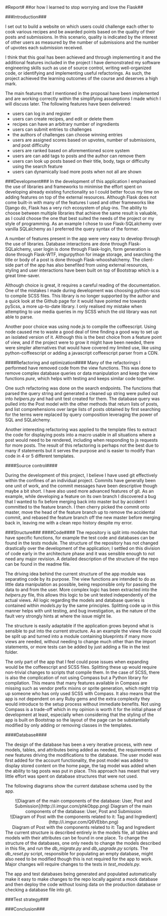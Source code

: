 #Report#
##or how I learned to stop worrying and love the Flask##


###Introduction###
	
I set out to build a website on which users could challenge each other to cook various recipes and be awarded points based on the quality of their posts and submissions. In this scenario, quality is indicated by the interest of other users as measured by the number of submissions and the number of upvotes each submission received.

I think that this goal has been achieved and through implementing it and the additional features included in the project I have demonstrated my software engineering skills such as use of source control, writing well-organized code, or identifying and implementing useful refactorings. As such, the project achieved the learning outcomes of the course and deserves a high mark.

The main features that I mentioned in the proposal have been implemented and are working correctly within the simplifying assumptions I made which I will discuss later. The following features have been delivered:

- users can log in and register
- users can create recipes, and edit or delete them
- recipes can have an arbitrary number of ingredients
- users can submit entries to challenges
- the authors of challenges can choose winning entries
- users are assigned scores based on upvotes, number of submissions, and post difficulty
- users are ranked based on aforementioned score system
- users are can add tags to posts and the author can remove them
- users can look up posts based on their title, body, tags or difficulty using the search feature
- users can dynamically load more posts when not all are shown

###Development###
In the development of this application I emphasised the use of libraries and frameworks to minimise the effort spent on developing already existing functionality so I could better focus my time on adding features on top of the external resources. Although Flask does not come built-in with many of the features I used and other frameworks like Django do, Flask has a very rich ecosystem of plug-ins. The ability to choose between multiple libraries that achieve the same result is valuable, as I could choose the one that best suited the needs of the project or my style of programming. As an example I chose to use Flask-SQLalchemy over vanilla SQLalchemy as I preferred the query syntax of the former.

A number of features present in the app were very easy to develop through the use of libraries. Database interactions are done through Flask-SQLalchemy, user login is done through Flask-login, form generation is done through Flask-WTF, imgurpython for image storage, and searching the title or body of a post is done through Flask-whooshalchemy. The client-side part of the app has also benefited from using external resources, styling and user interactions have been built on top of Bootstrap which is a great time-saver.

Although choice is great, it requires a careful reading of the documentation. One of the mistakes I made during development was choosing python-scss to compile SCSS files. This library is no longer supported by the author and a quick look at the Github page for it would have pointed me towards pyScss, a more up-to-date library. I only realised my mistake when attempting to use media queries in my SCSS which the old library was not able to parse.

Another poor choice was using node.js to compile the coffeescript. Using node caused me to waste a good deal of time finding a good way to set up an isolated version of it. Although this is the best choice from a feature point of view, and if the project were to grow it might have been needed, there were simpler alternatives that would have covered my limited use, like using python-coffeescript or adding a javascript coffeescript parser from a CDN.

####Refactoring and optimization####
Many of the refactorings I performed have removed code from the view functions. This was done to remove complex database queries or data manipulation and keep the view functions *pure*, which helps with testing and keeps similar code together.

One such refactoring was done on the search endpoints. The functions that parsed the query string and generated a cleaned up string were pulled out into *helpers.py* and had unit test created for them. The database query was pulled into the Post model with the other methods that return lists of posts, and list comprehensions over large lists of posts obtained by first searching for the terms were replaced by query composition leveraging the power of SQL and SQLalchemy.

Another interesting refactoring was applied to the template files to extract the code for displaying posts into a macro usable in all situations where a post would need to be rendered, including when responding to js requests for more posts. The result of this refactoring is perhaps not the best due to many if statements but it serves the purpose and is easier to modify than code in 4 or 5 different templates.

####Source control####

During the development of this project, I believe I have used git effectively within the confines of an individual project. Commits have generally been one unit of work, and the commit messages have been descriptive though maybe a bit short. I have also used more advanced features of git. As an example, while developing a feature on its own branch I discovered a bug that I wanted to fix before merging back into master but by accident I committed to the feature branch. I then cherry picked the commit onto master, move the head of the feature branch up to remove the accidental commit, and rebased the feature branch off the new master before merging back in, leaving me with a clean repo history despite my error.

###Structure###
####Code####
The repository is split into modules that have specific functions, for example the test code and databases can be found in the *tests* module. The structure of the repository has not changed drastically over the development of the application; I settled on this division of code early in the architecture phase and it was sensible enough to not need any major revision. A detailed description of the structure of the repo can be found in the readme file.

The driving idea behind the current structure of the app module was separating code by its purpose. The view functions are intended to do as little data manipulation as possible, being responsible only for passing the data to and from the user. More complex logic has been extracted into the *helpers.py* file, this allows this logic to be unit tested independently of the actual views. All logic regarding the models and database queries is contained within *models.py* by the same principles. Splitting code up in this manner helps with unit testing, and bug investigation, as the nature of the fault very strongly hints at where the issue might lie.

The structure is easily adaptable if the application grows beyond what is sensible to put into the current structure. As an example the views file could be split up and turned into a module containing blueprints if many more views are needed, without needing to change much other than the import statements, or more tests can be added by just adding a file in the test folder.

The only part of the app that I feel could pose issues when expanding would be the coffeescript and SCSS files. Splitting these up would require non-trivial changes to scripts that compile them. In the case of SCSS, there is also the complication of not using Compass but a Python library for compilation. This means that many features available in Compass are missing such as vendor prefix mixins or sprite generation, which might trip up someone who has only used SCSS with Compass. It also means that the app is not dependent on any Ruby gems and the extra complexity they would introduce to the setup process without immediate benefits. Not using Compass is a trade-off which in my opinion is worth it for the initial phase of development at least, especially when considering that the styling of the app is built on Bootstrap so the layout of the page can be substantially modified by only adding or removing classes in the templates.

####Database####

The design of the database has been a very iterative process, with new models, tables, and attributes being added as needed, the requirements of new features driving the modifications to the database. The user model was first added for the account functionality, the post model was added to display stored content on the home page, the tag model was added when the ability to tag posts was put in place. This approach has meant that very little effort was spent on database structures that were not used. 

The following diagrams show the current database schema used by the app.

<span style="display:block; text-align: center"> 
![Diagram of the main components of the database: User, Post and Submission](http://i.imgur.com/phkObpp.png)
<span>Diagram of the main components of the database: User, Post and Submission</span>
</span>

<span style="float: right; display:block; text-align: center">
![Diagram of Post with the components related to it: Tag and Ingredient](http://i.imgur.com/Q6VEbbn.png)
<span style="display: block; margin: 0 auto">Diagram of Post with the components related to it: Tag and Ingredient</span>
</span>

The current structure is described entirely in the models file, all tables and models with their attributes can be found in one place. To change the structure of the databases, one only needs to change the models described in this file, and run the *db\_migrate.py* and *db\_upgrade.py* scripts. The *db\_reset.py* script, responsible for populating an empty database, might also need to be modified though this is not required for the app to work. Major changes will require changes to the tests in *test\_models.py*.

The app and test databases being generated and populated automatically make it easy to make changes to the repo locally against a mock database and then deploy the code without losing data on the production database or checking a database file into git. 

###Test strategy###


###Conclusion###